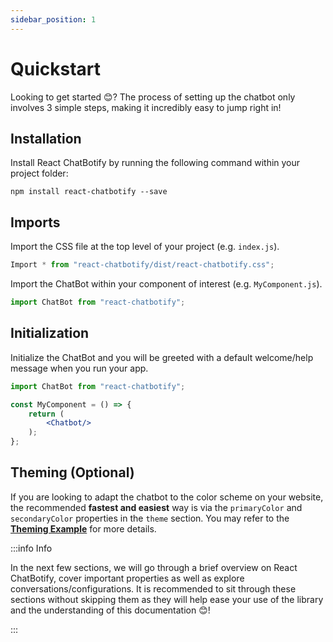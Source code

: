 ```yaml
---
sidebar_position: 1
---
```


# Quickstart

Looking to get started 😊? The process of setting up the chatbot only involves 3 simple steps, making it incredibly easy to jump right in!

## Installation

Install React ChatBotify by running the following command within your project folder:

```
npm install react-chatbotify --save
```

## Imports

Import the CSS file at the top level of your project (e.g. `index.js`).

```jsx title=index.js
Import * from "react-chatbotify/dist/react-chatbotify.css";
```

Import the ChatBot within your component of interest (e.g. `MyComponent.js`).

```jsx title=MyComponent.js
import ChatBot from "react-chatbotify";
```

## Initialization

Initialize the ChatBot and you will be greeted with a default welcome/help message when you run your app.

```jsx title=MyComponent.js
import ChatBot from "react-chatbotify";

const MyComponent = () => {
	return (
		<Chatbot/>
	);
};
```

## Theming (Optional)

If you are looking to adapt the chatbot to the color scheme on your website, the recommended **fastest and easiest** way is via the `primaryColor` and `secondaryColor` properties in the `theme` section. You may refer to the [**Theming Example**](/docs/examples/theming) for more details.

:::info Info

In the next few sections, we will go through a brief overview on React ChatBotify, cover important properties as well as explore conversations/configurations. It is recommended to sit through these sections without skipping them as they will help ease your use of the library and the understanding of this documentation 😊!

:::